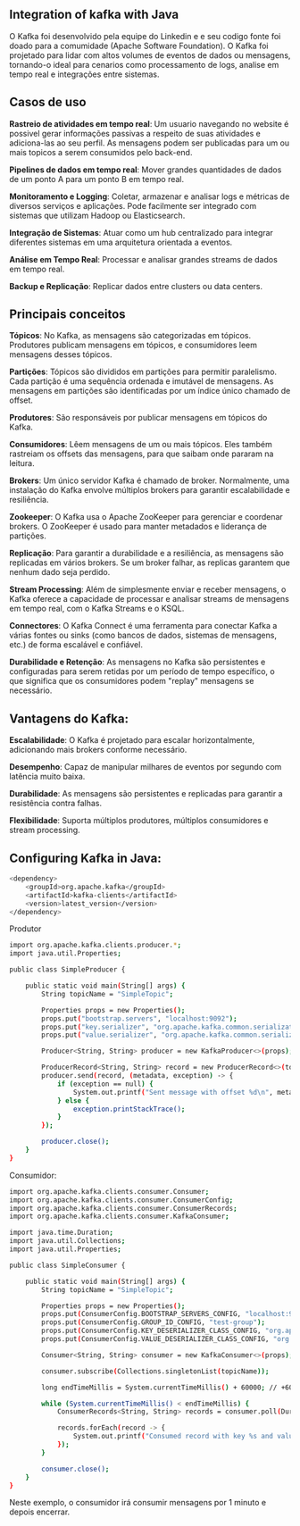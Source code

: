 ## Integration of kafka with Java

O Kafka foi desenvolvido pela equipe do Linkedin e e seu codigo fonte foi doado para a comumidade (Apache Software Foundation). O Kafka foi projetado para lidar com altos volumes de eventos de dados ou mensagens, tornando-o ideal para cenarios como processamento de logs, analise em tempo real e integrações entre sistemas.

## Casos de uso

**Rastreio de atividades em tempo real**: Um usuario navegando no website é possivel gerar informações passivas a respeito de suas atividades e adiciona-las ao seu perfil. As mensagens podem ser publicadas para um ou mais topicos a serem consumidos pelo back-end.

**Pipelines de dados em tempo real**: Mover grandes quantidades de dados de um ponto A para um ponto B em tempo real.

**Monitoramento e Logging**: Coletar, armazenar e analisar logs e métricas de diversos serviços e aplicações. Pode facilmente ser integrado com sistemas que utilizam Hadoop ou Elasticsearch.

**Integração de Sistemas**: Atuar como um hub centralizado para integrar diferentes sistemas em uma arquitetura orientada a eventos.

**Análise em Tempo Real**: Processar e analisar grandes streams de dados em tempo real.

**Backup e Replicação**: Replicar dados entre clusters ou data centers.

## Principais conceitos

**Tópicos**: No Kafka, as mensagens são categorizadas em tópicos. Produtores publicam mensagens em tópicos, e consumidores leem mensagens desses tópicos.

**Partições**: Tópicos são divididos em partições para permitir paralelismo. Cada partição é uma sequência ordenada e imutável de mensagens. As mensagens em partições são identificadas por um índice único chamado de offset.

**Produtores**: São responsáveis por publicar mensagens em tópicos do Kafka.

**Consumidores**: Lêem mensagens de um ou mais tópicos. Eles também rastreiam os offsets das mensagens, para que saibam onde pararam na leitura.

**Brokers**: Um único servidor Kafka é chamado de broker. Normalmente, uma instalação do Kafka envolve múltiplos brokers para garantir escalabilidade e resiliência.

**Zookeeper**: O Kafka usa o Apache ZooKeeper para gerenciar e coordenar brokers. O ZooKeeper é usado para manter metadados e liderança de partições.

**Replicação**: Para garantir a durabilidade e a resiliência, as mensagens são replicadas em vários brokers. Se um broker falhar, as replicas garantem que nenhum dado seja perdido.

**Stream Processing**: Além de simplesmente enviar e receber mensagens, o Kafka oferece a capacidade de processar e analisar streams de mensagens em tempo real, com o Kafka Streams e o KSQL.

**Connectores**: O Kafka Connect é uma ferramenta para conectar Kafka a várias fontes ou sinks (como bancos de dados, sistemas de mensagens, etc.) de forma escalável e confiável.

**Durabilidade e Retenção**: As mensagens no Kafka são persistentes e configuradas para serem retidas por um período de tempo específico, o que significa que os consumidores podem "replay" mensagens se necessário.

## Vantagens do Kafka:

**Escalabilidade**: O Kafka é projetado para escalar horizontalmente, adicionando mais brokers conforme necessário.

**Desempenho**: Capaz de manipular milhares de eventos por segundo com latência muito baixa.

**Durabilidade**: As mensagens são persistentes e replicadas para garantir a resistência contra falhas.

**Flexibilidade**: Suporta múltiplos produtores, múltiplos consumidores e stream processing.

## Configuring Kafka in Java:

```bash
<dependency>
    <groupId>org.apache.kafka</groupId>
    <artifactId>kafka-clients</artifactId>
    <version>latest_version</version>
</dependency>
```

Produtor

```bash
import org.apache.kafka.clients.producer.*;
import java.util.Properties;

public class SimpleProducer {

    public static void main(String[] args) {
        String topicName = "SimpleTopic";

        Properties props = new Properties();
        props.put("bootstrap.servers", "localhost:9092");
        props.put("key.serializer", "org.apache.kafka.common.serialization.StringSerializer");
        props.put("value.serializer", "org.apache.kafka.common.serialization.StringSerializer");

        Producer<String, String> producer = new KafkaProducer<>(props);

        ProducerRecord<String, String> record = new ProducerRecord<>(topicName, "key", "value");
        producer.send(record, (metadata, exception) -> {
            if (exception == null) {
                System.out.printf("Sent message with offset %d\n", metadata.offset());
            } else {
                exception.printStackTrace();
            }
        });

        producer.close();
    }
}
```

Consumidor:

```bash
import org.apache.kafka.clients.consumer.Consumer;
import org.apache.kafka.clients.consumer.ConsumerConfig;
import org.apache.kafka.clients.consumer.ConsumerRecords;
import org.apache.kafka.clients.consumer.KafkaConsumer;

import java.time.Duration;
import java.util.Collections;
import java.util.Properties;

public class SimpleConsumer {

    public static void main(String[] args) {
        String topicName = "SimpleTopic";

        Properties props = new Properties();
        props.put(ConsumerConfig.BOOTSTRAP_SERVERS_CONFIG, "localhost:9092");
        props.put(ConsumerConfig.GROUP_ID_CONFIG, "test-group");
        props.put(ConsumerConfig.KEY_DESERIALIZER_CLASS_CONFIG, "org.apache.kafka.common.serialization.StringDeserializer");
        props.put(ConsumerConfig.VALUE_DESERIALIZER_CLASS_CONFIG, "org.apache.kafka.common.serialization.StringDeserializer");

        Consumer<String, String> consumer = new KafkaConsumer<>(props);

        consumer.subscribe(Collections.singletonList(topicName));

        long endTimeMillis = System.currentTimeMillis() + 60000; // +60000 milissegundos = 1 minuto

        while (System.currentTimeMillis() < endTimeMillis) {
            ConsumerRecords<String, String> records = consumer.poll(Duration.ofMillis(100));

            records.forEach(record -> {
                System.out.printf("Consumed record with key %s and value %s\n", record.key(), record.value());
            });
        }

        consumer.close();
    }
}

```
Neste exemplo, o consumidor irá consumir mensagens por 1 minuto e depois encerrar. 
